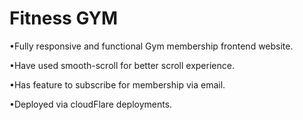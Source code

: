 
# Fitness GYM

•Fully responsive and functional Gym membership frontend website.

•Have used smooth-scroll for better scroll experience.

•Has feature to subscribe for membership via email.

•Deployed via cloudFlare deployments.





